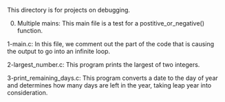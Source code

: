 This directory is for projects on debugging.

0. Multiple mains: This main file is a test for a postitive_or_negative() function.

1-main.c: In this file, we comment out the part of the code that is causing the output to go into an infinite loop.

2-largest_number.c: This program prints the largest of two integers.

3-print_remaining_days.c: This program converts a date to the day of year and determines how many days are left in the year, taking leap year into consideration. 

